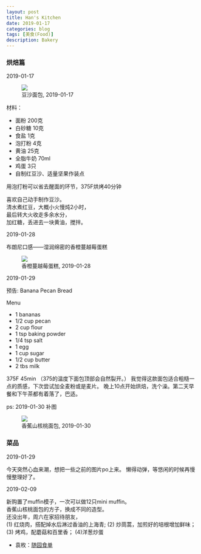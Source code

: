 ```yaml
---
layout: post
title: Han's Kitchen
date: 2019-01-17
categories: blog
tags: [美食(Food)]
description: Bakery
---
```


### 烘焙篇

2019-01-17

<figure>
<img src="{{ "img/hwang_bread-min.jpg" | absolute_url }}" />
<figcaption>豆沙面包, 2019-01-17 </figcaption>
</figure>

材料：
- 面粉 200克
- 白砂糖 10克
- 食盐 1克
- 泡打粉 4克
- 黄油 25克
- 全脂牛奶 70ml
- 鸡蛋 3只
- 自制红豆沙、适量坚果作装点

用泡打粉可以省去醒面的环节，375F烘烤40分钟

喜欢自己动手制作豆沙。  
清水煮红豆，大概小火慢炖2小时，  
最后转大火收走多余水分，  
加红糖，丢进去一块黄油，搅拌。

2019-01-28

布朗尼口感——湿润绵密的香橙蔓越莓蛋糕

<figure>
<img src="{{ "img/hwang_obcake-min.jpg" | absolute_url }}" />
<figcaption>香橙蔓越莓蛋糕, 2019-01-28 </figcaption>
</figure>

2019-01-29

预告: Banana Pecan Bread

Menu 

- 1 bananas
- 1/2 cup pecan
- 2 cup flour
- 1 tsp baking powder
- 1/4 tsp salt
- 1 egg
- 1 cup sugar
- 1/2 cup butter
- 2 tbs milk 

375F 45min （375的温度下面包顶部会自然裂开。）
我觉得这款面包适合粗糙一点的质感，下次尝试加全麦粉或是麦片。
晚上10点开始烘焙，洗个澡。第二天早餐和下午茶都有着落了，巴适。

ps: 2019-01-30 补图

<figure>
<img src="{{ "img/hwang_bpbread-min.jpg" | absolute_url }}" />
<figcaption>香蕉山核桃面包, 2019-01-30 </figcaption>
</figure>

### 菜品

2019-01-29

今天突然心血来潮，想把一些之前的图片po上来。
懒得动弹，等悠闲的时候再慢慢整理好了。

2019-02-09

新购置了muffin模子，一次可以做12只mini muffin。  
香蕉山核桃面包的方子，换成不同的造型。  
还没出年，周六在家招待朋友，  
(1) 红烧肉，搭配焯水后淋过香油的上海青; (2) 炒茼蒿，加煎好的培根增加鲜味；  
(3) 烤鸡，配蘑菇和百里香； (4)洋葱炒蛋 

- 袁枚：[随园食单](https://ctext.org/wiki.pl?if=gb&res=344157&remap=gb)


